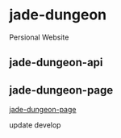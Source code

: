 jade-dungeon
=======================

Persional Website

jade-dungeon-api
-----------------------

jade-dungeon-page
-----------------------

[jade-dungeon-page](jade-dungeon-page/README.md)

update develop


